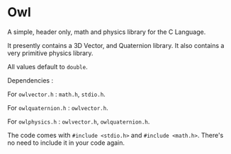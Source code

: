 # Owl

A simple, header only, math and physics library for the C Language. 

It presently contains a 3D Vector, and Quaternion library. It also contains a very primitive physics library.

All values default to ```double```.

Dependencies :

For ```owlvector.h```     : ```math.h```, ```stdio.h```.

For ```owlquaternion.h``` : ```owlvector.h```.

For ```owlphysics.h```    : ```owlvector.h```, ```owlquaternion.h```.

The code comes with ```#include <stdio.h>``` and ```#include <math.h>```. There's no need to include it in your code again. 


